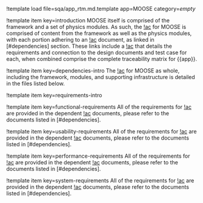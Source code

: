 !template load file=sqa/app_rtm.md.template app=MOOSE category=_empty_

!template item key=introduction
MOOSE itself is comprised of the framework and a set of physics modules. As such, the [!ac](RTM)
for MOOSE is comprised of content from the framework as well as the physics modules, with each
portion adhering to an [!ac](RTM) document, as linked in [#dependencies] section. These links
include a [!ac](RTM) that details the requirements and connection to the design documents
and test case for each, when combined comprise the complete traceability matrix for {{app}}.

!template item key=dependencies-intro
The [!ac](RTM) for MOOSE as whole, including the framework, modules, and supporting infrastructure
is detailed in the files listed below.

!template item key=requirements-intro

!template item key=functional-requirements
All of the requirements for [!ac](MOOSE) are provided in the dependent [!ac](RTM) documents, please
refer to the documents listed in [#dependencies].

!template item key=usability-requirements
All of the requirements for [!ac](MOOSE) are provided in the dependent [!ac](RTM) documents, please
refer to the documents listed in [#dependencies].

!template item key=performance-requirements
All of the requirements for [!ac](MOOSE) are provided in the dependent [!ac](RTM) documents, please
refer to the documents listed in [#dependencies].

!template item key=system-requirements
All of the requirements for [!ac](MOOSE) are provided in the dependent [!ac](RTM) documents, please
refer to the documents listed in [#dependencies].
